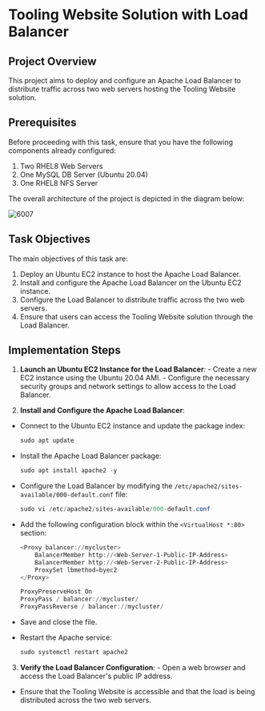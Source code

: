 # Tooling Website Solution with Load Balancer

## Project Overview

This project aims to deploy and configure an Apache Load Balancer to distribute traffic across two web servers hosting the Tooling Website solution.

## Prerequisites

Before proceeding with this task, ensure that you have the following components already configured:

1. Two RHEL8 Web Servers
2. One MySQL DB Server (Ubuntu 20.04)
3. One RHEL8 NFS Server

The overall architecture of the project is depicted in the diagram below:

![6007](https://user-images.githubusercontent.com/85270361/210140264-3d8cb37c-d631-4a16-bbeb-22e8e172595e.PNG)

## Task Objectives

The main objectives of this task are:

1. Deploy an Ubuntu EC2 instance to host the Apache Load Balancer.
2. Install and configure the Apache Load Balancer on the Ubuntu EC2 instance.
3. Configure the Load Balancer to distribute traffic across the two web servers.
4. Ensure that users can access the Tooling Website solution through the Load Balancer.

## Implementation Steps

1. **Launch an Ubuntu EC2 Instance for the Load Balancer**: - Create a new EC2 instance using the Ubuntu 20.04 AMI. - Configure the necessary security groups and network settings to allow access to the Load Balancer.

2. **Install and Configure the Apache Load Balancer**:

- Connect to the Ubuntu EC2 instance and update the package index:

  ```powershell
  sudo apt update
  ```

- Install the Apache Load Balancer package:

  ```powershell
  sudo apt install apache2 -y
  ```

- Configure the Load Balancer by modifying the `/etc/apache2/sites-available/000-default.conf` file:

  ```powershell
  sudo vi /etc/apache2/sites-available/000-default.conf
  ```

- Add the following configuration block within the `<VirtualHost *:80>` section:

  ```powershell
  <Proxy balancer://mycluster>
      BalancerMember http://<Web-Server-1-Public-IP-Address>
      BalancerMember http://<Web-Server-2-Public-IP-Address>
      ProxySet lbmethod=byec2
  </Proxy>

  ProxyPreserveHost On
  ProxyPass / balancer://mycluster/
  ProxyPassReverse / balancer://mycluster/
  ```

- Save and close the file.

- Restart the Apache service:

  ```powershell
  sudo systemctl restart apache2
  ```

3. **Verify the Load Balancer Configuration**: - Open a web browser and access the Load Balancer's public IP address.

- Ensure that the Tooling Website is accessible and that the load is being distributed across the two web servers.
